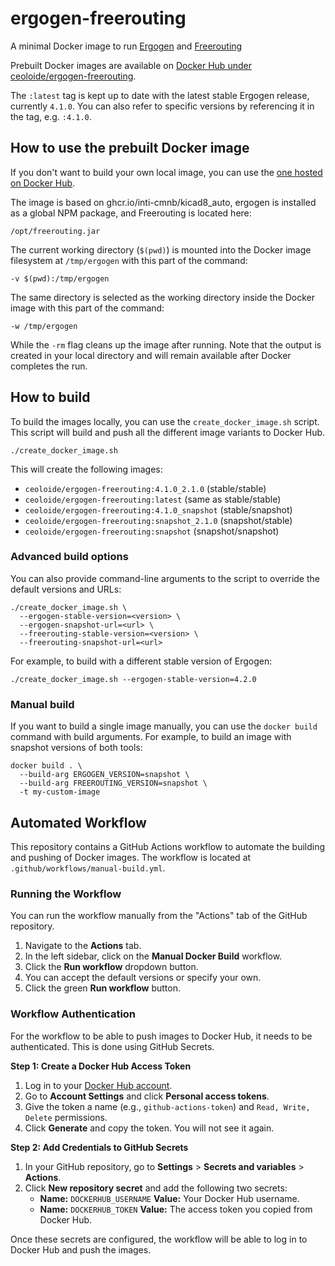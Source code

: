 # ergogen-freerouting

A minimal Docker image to run [Ergogen](https://github.com/ergogen/ergogen) and [Freerouting](https://github.com/freerouting/freerouting)

Prebuilt Docker images are available on [Docker Hub under ceoloide/ergogen-freerouting](https://hub.docker.com/repository/docker/ceoloide/ergogen-freerouting/general).

The `:latest` tag is kept up to date with the latest stable Ergogen release, currently `4.1.0`. You can also refer to specific versions by referencing it in the tag, e.g. `:4.1.0`.

## How to use the prebuilt Docker image

If you don't want to build your own local image, you can use the [one hosted on Docker Hub](https://hub.docker.com/layers/ceoloide/ergogen-freerouting/latest/images/sha256-ba6fcdafcf791fa4d8efb2ee2bcf6141a49756598357a332720adc85c9b0b107?context=explore).

The image is based on ghcr.io/inti-cmnb/kicad8_auto, ergogen is installed as a global NPM package, and Freerouting is located here:

```shell
/opt/freerouting.jar
```

The current working directory (`$(pwd)`) is mounted into the Docker image filesystem at `/tmp/ergogen` with this part of the command:

```shell
-v $(pwd):/tmp/ergogen
```

The same directory is selected as the working directory inside the Docker image with this part of the command:

```shell
-w /tmp/ergogen
```

While the `-rm` flag cleans up the image after running. Note that the output is created in your local directory and will remain available after Docker completes the run.

## How to build

To build the images locally, you can use the `create_docker_image.sh` script. This script will build and push all the different image variants to Docker Hub.

```shell
./create_docker_image.sh
```

This will create the following images:
- `ceoloide/ergogen-freerouting:4.1.0_2.1.0` (stable/stable)
- `ceoloide/ergogen-freerouting:latest` (same as stable/stable)
- `ceoloide/ergogen-freerouting:4.1.0_snapshot` (stable/snapshot)
- `ceoloide/ergogen-freerouting:snapshot_2.1.0` (snapshot/stable)
- `ceoloide/ergogen-freerouting:snapshot` (snapshot/snapshot)

### Advanced build options

You can also provide command-line arguments to the script to override the default versions and URLs:

```shell
./create_docker_image.sh \
  --ergogen-stable-version=<version> \
  --ergogen-snapshot-url=<url> \
  --freerouting-stable-version=<version> \
  --freerouting-snapshot-url=<url>
```

For example, to build with a different stable version of Ergogen:
```shell
./create_docker_image.sh --ergogen-stable-version=4.2.0
```

### Manual build

If you want to build a single image manually, you can use the `docker build` command with build arguments. For example, to build an image with snapshot versions of both tools:

```shell
docker build . \
  --build-arg ERGOGEN_VERSION=snapshot \
  --build-arg FREEROUTING_VERSION=snapshot \
  -t my-custom-image
```

## Automated Workflow

This repository contains a GitHub Actions workflow to automate the building and pushing of Docker images. The workflow is located at `.github/workflows/manual-build.yml`.

### Running the Workflow

You can run the workflow manually from the "Actions" tab of the GitHub repository.

1.  Navigate to the **Actions** tab.
2.  In the left sidebar, click on the **Manual Docker Build** workflow.
3.  Click the **Run workflow** dropdown button.
4.  You can accept the default versions or specify your own.
5.  Click the green **Run workflow** button.

### Workflow Authentication

For the workflow to be able to push images to Docker Hub, it needs to be authenticated. This is done using GitHub Secrets.

**Step 1: Create a Docker Hub Access Token**

1.  Log in to your [Docker Hub account](https://hub.docker.com/).
2.  Go to **Account Settings** and click **Personal access tokens**.
3.  Give the token a name (e.g., `github-actions-token`) and `Read, Write, Delete` permissions.
4.  Click **Generate** and copy the token. You will not see it again.

**Step 2: Add Credentials to GitHub Secrets**

1.  In your GitHub repository, go to **Settings** > **Secrets and variables** > **Actions**.
2.  Click **New repository secret** and add the following two secrets:
    *   **Name:** `DOCKERHUB_USERNAME`
        **Value:** Your Docker Hub username.
    *   **Name:** `DOCKERHUB_TOKEN`
        **Value:** The access token you copied from Docker Hub.

Once these secrets are configured, the workflow will be able to log in to Docker Hub and push the images.
